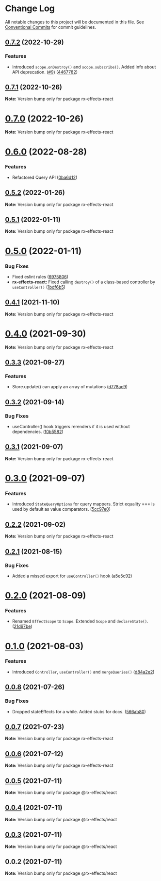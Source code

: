 # Change Log

All notable changes to this project will be documented in this file.
See [Conventional Commits](https://conventionalcommits.org) for commit guidelines.

## [0.7.2](https://github.com/mnasyrov/rx-effects/compare/v0.7.1...v0.7.2) (2022-10-29)

### Features

- Introduced `scope.onDestroy()` and `scope.subscribe()`. Added info about API deprecation. ([#9](https://github.com/mnasyrov/rx-effects/issues/9)) ([4467782](https://github.com/mnasyrov/rx-effects/commit/44677829f889aa4fbca12fb467f149cd0fab6869))

## [0.7.1](https://github.com/mnasyrov/rx-effects/compare/v0.7.0...v0.7.1) (2022-10-26)

**Note:** Version bump only for package rx-effects-react

# [0.7.0](https://github.com/mnasyrov/rx-effects/compare/v0.6.0...v0.7.0) (2022-10-26)

**Note:** Version bump only for package rx-effects-react

# [0.6.0](https://github.com/mnasyrov/rx-effects/compare/v0.5.2...v0.6.0) (2022-08-28)

### Features

- Refactored Query API ([0ba6d12](https://github.com/mnasyrov/rx-effects/commit/0ba6d12df5f99cf98f04f130a89be814c90180f8))

## [0.5.2](https://github.com/mnasyrov/rx-effects/compare/v0.5.1...v0.5.2) (2022-01-26)

**Note:** Version bump only for package rx-effects-react

## [0.5.1](https://github.com/mnasyrov/rx-effects/compare/v0.5.0...v0.5.1) (2022-01-11)

**Note:** Version bump only for package rx-effects-react

# [0.5.0](https://github.com/mnasyrov/rx-effects/compare/v0.4.1...v0.5.0) (2022-01-11)

### Bug Fixes

- Fixed eslint rules ([6975806](https://github.com/mnasyrov/rx-effects/commit/69758063de4d9f6b7821b439aad054087df249b9))
- **rx-effects-react:** Fixed calling `destroy()` of a class-based controller by `useController()` ([1bdf6b5](https://github.com/mnasyrov/rx-effects/commit/1bdf6b55df6f41988bf7b481ec2019c97731f127))

## [0.4.1](https://github.com/mnasyrov/rx-effects/compare/v0.4.0...v0.4.1) (2021-11-10)

**Note:** Version bump only for package rx-effects-react

# [0.4.0](https://github.com/mnasyrov/rx-effects/compare/v0.3.3...v0.4.0) (2021-09-30)

**Note:** Version bump only for package rx-effects-react

## [0.3.3](https://github.com/mnasyrov/rx-effects/compare/v0.3.2...v0.3.3) (2021-09-27)

### Features

- Store.update() can apply an array of mutations ([d778ac9](https://github.com/mnasyrov/rx-effects/commit/d778ac99549a9ac1887ea03ab77d5f0fa6527d1f))

## [0.3.2](https://github.com/mnasyrov/rx-effects/compare/v0.3.1...v0.3.2) (2021-09-14)

### Bug Fixes

- useController() hook triggers rerenders if it is used without dependencies. ([f0b5582](https://github.com/mnasyrov/rx-effects/commit/f0b5582b7e801bd86882694d8d7dbb5456ca33bb))

## [0.3.1](https://github.com/mnasyrov/rx-effects/compare/v0.3.0...v0.3.1) (2021-09-07)

**Note:** Version bump only for package rx-effects-react

# [0.3.0](https://github.com/mnasyrov/rx-effects/compare/v0.2.2...v0.3.0) (2021-09-07)

### Features

- Introduced `StateQueryOptions` for query mappers. Strict equality === is used by default as value comparators. ([5cc97e0](https://github.com/mnasyrov/rx-effects/commit/5cc97e0f7ab1623ffbdc133e5bfbe63911d68b56))

## [0.2.2](https://github.com/mnasyrov/rx-effects/compare/v0.2.1...v0.2.2) (2021-09-02)

**Note:** Version bump only for package rx-effects-react

## [0.2.1](https://github.com/mnasyrov/rx-effects/compare/v0.2.0...v0.2.1) (2021-08-15)

### Bug Fixes

- Added a missed export for `useController()` hook ([a5e5c92](https://github.com/mnasyrov/rx-effects/commit/a5e5c92da8a288f44c41dac2cb70c96d788eea38))

# [0.2.0](https://github.com/mnasyrov/rx-effects/compare/v0.1.0...v0.2.0) (2021-08-09)

### Features

- Renamed `EffectScope` to `Scope`. Extended `Scope` and `declareState()`. ([21d97be](https://github.com/mnasyrov/rx-effects/commit/21d97be080897f33f674d461397e8f1e86ac8eef))

# [0.1.0](https://github.com/mnasyrov/rx-effects/compare/v0.0.8...v0.1.0) (2021-08-03)

### Features

- Introduced `Controller`, `useController()` and `mergeQueries()` ([d84a2e2](https://github.com/mnasyrov/rx-effects/commit/d84a2e2b8d1f57ca59e9664004de844a1f8bcf1f))

## [0.0.8](https://github.com/mnasyrov/rx-effects/compare/v0.0.7...v0.0.8) (2021-07-26)

### Bug Fixes

- Dropped stateEffects for a while. Added stubs for docs. ([566ab80](https://github.com/mnasyrov/rx-effects/commit/566ab8085b6e493942bf908e3000097561a14724))

## [0.0.7](https://github.com/mnasyrov/rx-effects/compare/v0.0.6...v0.0.7) (2021-07-23)

**Note:** Version bump only for package rx-effects-react

## [0.0.6](https://github.com/mnasyrov/rx-effects/compare/v0.0.5...v0.0.6) (2021-07-12)

**Note:** Version bump only for package rx-effects-react

## [0.0.5](https://github.com/mnasyrov/rx-effects/compare/v0.0.4...v0.0.5) (2021-07-11)

**Note:** Version bump only for package @rx-effects/react

## [0.0.4](https://github.com/mnasyrov/rx-effects/compare/v0.0.3...v0.0.4) (2021-07-11)

**Note:** Version bump only for package @rx-effects/react

## [0.0.3](https://github.com/mnasyrov/rx-effects/compare/v0.0.2...v0.0.3) (2021-07-11)

**Note:** Version bump only for package @rx-effects/react

## 0.0.2 (2021-07-11)

**Note:** Version bump only for package @rx-effects/react
